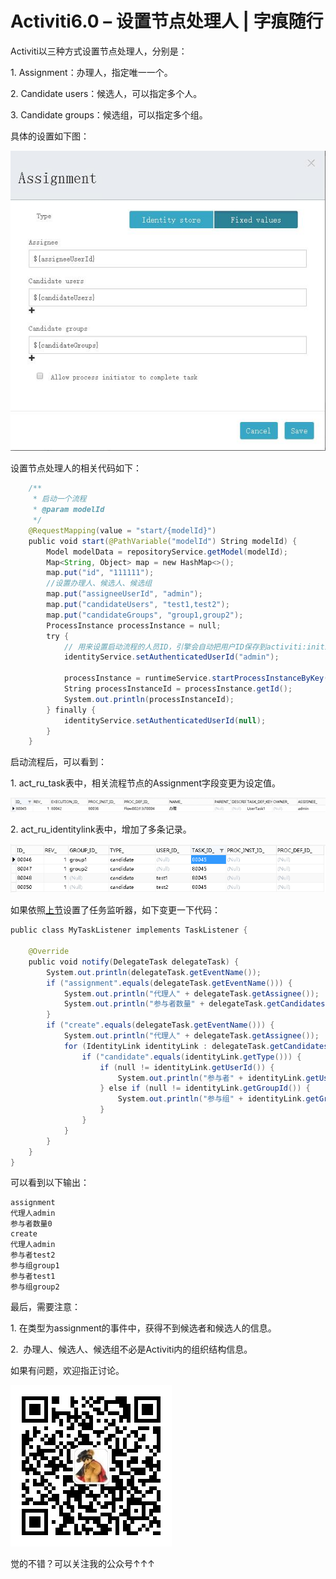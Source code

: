 # Activiti6.0 – 设置节点处理人 | 字痕随行
Activiti以三种方式设置节点处理人，分别是：

1\. Assignment：办理人，指定唯一一个。

2. Candidate users：候选人，可以指定多个人。

3. Candidate groups：候选组，可以指定多个组。  

具体的设置如下图：

![image](../../images/Activiti6.0–设置节点处理人/98bd6f46d299c31c8ec1d758476db30e.jpg)

设置节点处理人的相关代码如下：

```Java
    /**
     * 启动一个流程
     * @param modelId
     */
    @RequestMapping(value = "start/{modelId}")
    public void start(@PathVariable("modelId") String modelId) {
        Model modelData = repositoryService.getModel(modelId);
        Map<String, Object> map = new HashMap<>();
        map.put("id", "111111");
        //设置办理人、候选人、候选组
        map.put("assigneeUserId", "admin");
        map.put("candidateUsers", "test1,test2");
        map.put("candidateGroups", "group1,group2");
        ProcessInstance processInstance = null;
        try {
            // 用来设置启动流程的人员ID，引擎会自动把用户ID保存到activiti:initiator中
            identityService.setAuthenticatedUserId("admin");

            processInstance = runtimeService.startProcessInstanceByKey(modelData.getKey(), "myTestFlow1", map);
            String processInstanceId = processInstance.getId();
            System.out.println(processInstanceId);
        } finally {
            identityService.setAuthenticatedUserId(null);
        }
    }

```
启动流程后，可以看到：

1\. act\_ru\_task表中，相关流程节点的Assignment字段变更为设定值。

![image](../../images/Activiti6.0–设置节点处理人/7ab3f89bbf535b537408918da213c7d9.png)

2\. act\_ru\_identitylink表中，增加了多条记录。

![image](../../images/Activiti6.0–设置节点处理人/060020bcfbd77a72a7bc01347620bde1.png)

如果依照[上节](http://www.blackzs.com/archives/1300)设置了任务监听器，如下变更一下代码：

```Java
public class MyTaskListener implements TaskListener {

    @Override
    public void notify(DelegateTask delegateTask) {
        System.out.println(delegateTask.getEventName());
        if ("assignment".equals(delegateTask.getEventName())) {
            System.out.println("代理人" + delegateTask.getAssignee());
            System.out.println("参与者数量" + delegateTask.getCandidates().size());
        }
        if ("create".equals(delegateTask.getEventName())) {
            System.out.println("代理人" + delegateTask.getAssignee());
            for (IdentityLink identityLink : delegateTask.getCandidates()) {
                if ("candidate".equals(identityLink.getType())) {
                    if (null != identityLink.getUserId()) {
                        System.out.println("参与者" + identityLink.getUserId());
                    } else if (null != identityLink.getGroupId()) {
                        System.out.println("参与组" + identityLink.getGroupId());
                    }
                }
            }
        }
    }
}

```
可以看到以下输出：

```Plain Text
assignment
代理人admin
参与者数量0
create
代理人admin
参与者test2
参与组group1
参与者test1
参与组group2

```
最后，需要注意：

1\. 在类型为assignment的事件中，获得不到候选者和候选人的信息。

2\.  办理人、候选人、候选组不必是Activiti内的组织结构信息。

如果有问题，欢迎指正讨论。

![image](../../images/公众号.jpg)

觉的不错？可以关注我的公众号↑↑↑